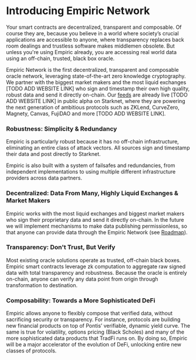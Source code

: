 # Introducing Empiric Network

Your smart contracts are decentralized, transparent and composable. Of course they are, because you believe in a world where society’s crucial applications are accessible to anyone, where transparency replaces back room dealings and trustless software makes middlemen obsolete. But unless you're using Empiric already, you are accessing real world data using an off-chain, trusted, black box oracle.

Empiric Network is the first decentralized, transparent and composable oracle network, leveraging state-of-the-art zero knowledge cryptography. We partner with the biggest market makers and the most liquid exchanges \[TODO ADD WEBSITE LINK] who sign and timestamp their own high quality, robust data and send it directly on-chain. Our [feeds](using-empiric/supported-assets.md) are already live \[TODO ADD WEBSITE LINK] in public alpha on Starknet, where they are powering the next generation of ambitious protocols such as ZKLend, CurveZero, Magnety, Canvas, FujiDAO and more \[TODO ADD WEBSITE LINK].

### **Robustness: Simplicity & Redundancy**

Empiric is particularly robust because it has no off-chain infrastructure, eliminating an entire class of attack vectors. All sources sign and timestamp their data and post directly to Starknet.

Empiric is also built with a system of failsafes and redundancies, from independent implementations to using multiple different infrastructure providers across data partners.

### Decentralized: Data From Many, Highly Liquid Exchanges & Market Makers

Empiric works with the most liquid exchanges and biggest market makers who sign their proprietary data and send it directly on-chain. In the future we will implement mechanisms to make data publishing permissionless, so that anyone can provide data through the Empiric Network (see [Roadmap](how-empiric-works/roadmap.md)).

### Transparency: Don't Trust, But Verify

Most existing oracle solutions operate as trusted, off-chain black boxes. Empiric smart contracts leverage zk computation to aggregate raw signed data with total transparency and robustness. Because the oracle is entirely on-chain, anyone can verify any data point from origin through transformation to destination.

### **Composability:** Towards a More Sophisticated DeFi

Empiric allows anyone to flexibly compose that verified data, without sacrificing security or transparency. For instance, protocols are building new financial products on top of Pontis’ verifiable, dynamic yield curve. The same is true for volatility, options pricing (Black Scholes) and many of the more sophisticated data products that TradFi runs on. By doing so, Empiric will be a major accelerator of the evolution of DeFi, unlocking entire new classes of protocols.
